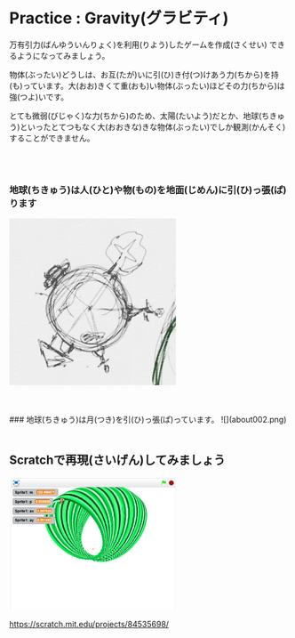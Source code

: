 # Practice : Gravity(グラビティ)

万有引力(ばんゆういんりょく)を利用(りよう)したゲームを作成(さくせい)
できるようになってみましょう。



物体(ぶったい)どうしは、お互(たが)いに引(ひ)き付(つ)けあう力(ちから)を持(も)っています。大(おお)きくて重(おも)い物体(ぶったい)ほどその力(ちから)は強(つよ)いです。

とても微弱(びじゃく)な力(ちから)のため、太陽(たいよう)だとか、地球(ちきゅう)といったとてつもなく大(おおきな)きな物体(ぶったい)でしか観測(かんそく)することができません。




<br>
<br>

### 地球(ちきゅう)は人(ひと)や物(もの)を地面(じめん)に引(ひ)っ張(ぱ)ります

![](about001.png)



<br>
<br>
### 地球(ちきゅう)は月(つき)を引(ひ)っ張(ぱ)っています。
![](about002.png)


<br>
<br>

## Scratchで再現(さいげん)してみましょう


![](about.png)

https://scratch.mit.edu/projects/84535698/
